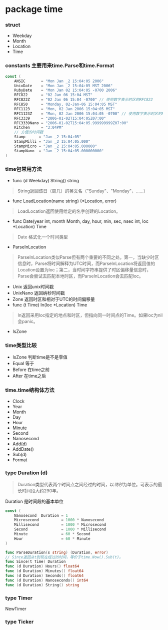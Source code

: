 # package time

### struct
* Weekday
* Month
* Location 
* Time

### constants 主要用来time.Parse和time.Format
```go
const (
    ANSIC       = "Mon Jan _2 15:04:05 2006"
    UnixDate    = "Mon Jan _2 15:04:05 MST 2006"
    RubyDate    = "Mon Jan 02 15:04:05 -0700 2006"
    RFC822      = "02 Jan 06 15:04 MST"
    RFC822Z     = "02 Jan 06 15:04 -0700" // 使用数字表示时区的RFC822
    RFC850      = "Monday, 02-Jan-06 15:04:05 MST"
    RFC1123     = "Mon, 02 Jan 2006 15:04:05 MST"
    RFC1123Z    = "Mon, 02 Jan 2006 15:04:05 -0700" // 使用数字表示时区的RFC1123
    RFC3339     = "2006-01-02T15:04:05Z07:00"
    RFC3339Nano = "2006-01-02T15:04:05.999999999Z07:00"
    Kitchen     = "3:04PM"
    // 方便的时间戳
    Stamp      = "Jan _2 15:04:05"
    StampMilli = "Jan _2 15:04:05.000"
    StampMicro = "Jan _2 15:04:05.000000"
    StampNano  = "Jan _2 15:04:05.000000000"
)
```

### time包常用方法
* func (d Weekday) String() string 
> String返回该日（周几）的英文名（"Sunday"、"Monday"，……）
* func LoadLocation(name string) (*Location, error)
> LoadLocation返回使用给定的名字创建的Location。
* func Date(year int, month Month, day, hour, min, sec, nsec int, loc *Location) Time
> Date 格式化一个时间类型
* ParseInLocation 
> ParseInLocation类似Parse但有两个重要的不同之处。第一，当缺少时区信息时，Parse将时间解释为UTC时间，而ParseInLocation将返回值的Location设置为loc；第二，当时间字符串提供了时区偏移量信息时，Parse会尝试去匹配本地时区，而ParseInLocation会去匹配loc。
* Unix 返回unix时间戳
* UnixNano 返回纳秒时间戳
* Zone 返回时区和相对于UTC的时间偏移量
* func (t Time) In(loc *Location) Time 
> In返回采用loc指定的地点和时区，但指向同一时间点的Time。如果loc为nil会panic。
* IsZone 

### time类型比较
* IsZone 判断time是不是零值
* Equal 等于
* Before 在time之前
* After 在time之后

### time.time结构体方法
* Clock
* Year
* Month
* Day
* Hour
* Minute
* Second
* Nanosecond
* Add(d)
* AddDate()
* Sub(d)
* Format

###  type Duration  (d)
> Duration类型代表两个时间点之间经过的时间，以*纳秒*为单位。可表示的最长时间段大约290年。

Duration 是时间段的基本单位
```go
const (
	Nanosecond  Duration = 1
	Microsecond          = 1000 * Nanosecond
	Millisecond          = 1000 * Microsecond
	Second               = 1000 * Millisecond
	Minute               = 60 * Second
	Hour                 = 60 * Minute
)

func ParseDuration(s string) (Duration, error)
// Since返回从t到现在经过的时间，等价于time.Now().Sub(t)。
func Since(t Time) Duration
func (d Duration) Hours() float64
func (d Duration) Minutes() float64
func (d Duration) Seconds() float64
func (d Duration) Nanoseconds() int64
func (d Duration) String() string
```

### type Timer
NewTimer

### type Ticker

